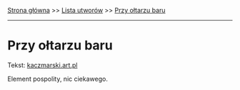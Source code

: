 [Strona główna](../index.md) >> [Lista utworów](../list.md) >> [Przy ołtarzu baru](487.md)

---

# Przy ołtarzu baru

Tekst: [kaczmarski.art.pl](https://www.kaczmarski.art.pl/tworczosc/wiersze/przy-oltarzu-baru/)

Element pospolity, nic ciekawego.
